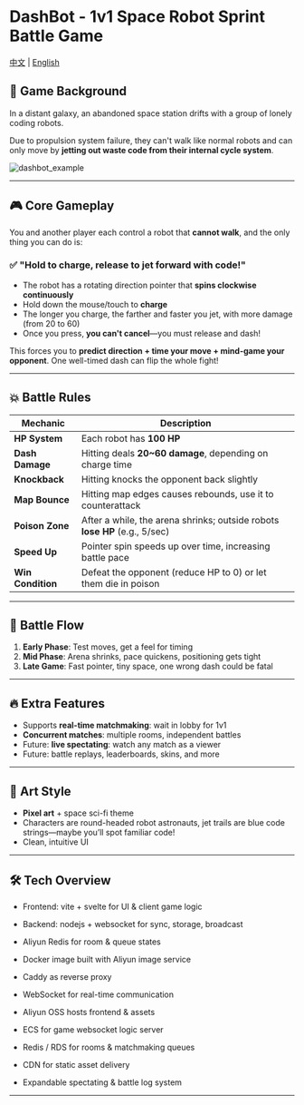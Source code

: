 # DashBot - 1v1 Space Robot Sprint Battle Game

[中文](README-CN.md) | [English](README.md)

## 🌌 Game Background

In a distant galaxy, an abandoned space station drifts with a group of lonely coding robots.

Due to propulsion system failure, they can't walk like normal robots and can only move by **jetting out waste code from their internal cycle system**.

![dashbot_example](https://github.com/user-attachments/assets/c7356d0a-3ab3-4c66-9a86-564de1ecd8b0)

---

## 🎮 Core Gameplay

You and another player each control a robot that **cannot walk**, and the only thing you can do is:

### ✅ "Hold to charge, release to jet forward with code!"

- The robot has a rotating direction pointer that **spins clockwise continuously**
- Hold down the mouse/touch to **charge**
- The longer you charge, the farther and faster you jet, with more damage (from 20 to 60)
- Once you press, **you can't cancel**—you must release and dash!

This forces you to **predict direction + time your move + mind-game your opponent**. One well-timed dash can flip the whole fight!

---

## 💥 Battle Rules

| Mechanic       | Description                                               |
|----------------|-----------------------------------------------------------|
| **HP System**   | Each robot has **100 HP**                                 |
| **Dash Damage** | Hitting deals **20~60 damage**, depending on charge time  |
| **Knockback**   | Hitting knocks the opponent back slightly                 |
| **Map Bounce**  | Hitting map edges causes rebounds, use it to counterattack |
| **Poison Zone** | After a while, the arena shrinks; outside robots **lose HP** (e.g., 5/sec) |
| **Speed Up**    | Pointer spin speeds up over time, increasing battle pace  |
| **Win Condition** | Defeat the opponent (reduce HP to 0) or let them die in poison |

---

## 🧠 Battle Flow

1. **Early Phase**: Test moves, get a feel for timing
2. **Mid Phase**: Arena shrinks, pace quickens, positioning gets tight
3. **Late Game**: Fast pointer, tiny space, one wrong dash could be fatal

---

## 🔥 Extra Features

- Supports **real-time matchmaking**: wait in lobby for 1v1
- **Concurrent matches**: multiple rooms, independent battles
- Future: **live spectating**: watch any match as a viewer
- Future: battle replays, leaderboards, skins, and more

---

## 🎨 Art Style

- **Pixel art** + space sci-fi theme
- Characters are round-headed robot astronauts, jet trails are blue code strings—maybe you’ll spot familiar code!
- Clean, intuitive UI

---

## 🛠 Tech Overview

- Frontend: vite + svelte for UI & client game logic
- Backend: nodejs + websocket for sync, storage, broadcast
- Aliyun Redis for room & queue states
- Docker image built with Aliyun image service
- Caddy as reverse proxy

- WebSocket for real-time communication
- Aliyun OSS hosts frontend & assets
- ECS for game websocket logic server
- Redis / RDS for rooms & matchmaking queues
- CDN for static asset delivery
- Expandable spectating & battle log system

---
